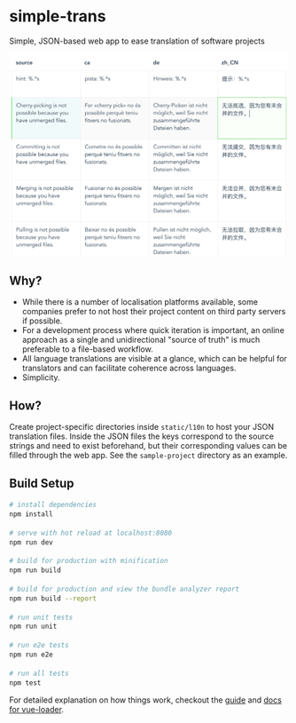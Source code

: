 # simple-trans

Simple, JSON-based web app to ease translation of software projects

![Screenshot](static/img/simple-trans-screenshot.png)

## Why?

- While there is a number of localisation platforms available, some companies prefer to not host their project content on third party servers if possible.
- For a development process where quick iteration is important, an online approach as a single and unidirectional "source of truth" is much preferable to a file-based workflow.
- All language translations are visible at a glance, which can be helpful for translators and can facilitate coherence across languages.
- Simplicity.

## How?

Create project-specific directories inside `static/l10n` to host your JSON translation files. Inside the JSON files the keys correspond to the source strings and need to exist beforehand, but their corresponding values can be filled through the web app. See the `sample-project` directory as an example.

## Build Setup

``` bash
# install dependencies
npm install

# serve with hot reload at localhost:8080
npm run dev

# build for production with minification
npm run build

# build for production and view the bundle analyzer report
npm run build --report

# run unit tests
npm run unit

# run e2e tests
npm run e2e

# run all tests
npm test
```

For detailed explanation on how things work, checkout the [guide](http://vuejs-templates.github.io/webpack/) and [docs for vue-loader](http://vuejs.github.io/vue-loader).
